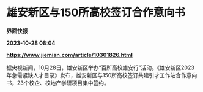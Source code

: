 # 雄安新区与150所高校签订合作意向书
**界面快报**

**2023-10-28 08:04**

**https://www.jiemian.com/article/10301826.html**

据央视新闻，10月28日，雄安新区举办“百所高校雄安行”活动。《雄安新区2023年急需紧缺人才目录》发布，雄安新区与150所高校签订共建引才工作站合作意向书，23个校企、校地产学研项目集中签约。